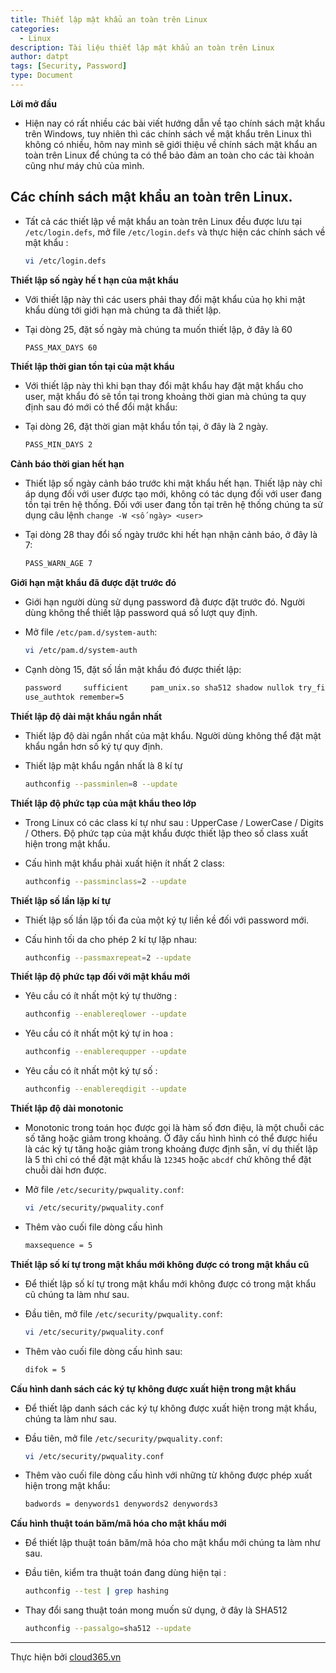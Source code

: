 ```yaml
---
title: Thiết lập mật khẩu an toàn trên Linux
categories:
  - Linux
description: Tài liệu thiết lập mật khẩu an toàn trên Linux
author: datpt
tags: [Security, Password]
type: Document
---
```



**Lời mở đầu**

- Hiện nay có rất nhiều các bài viết hướng dẫn về tạo chính sách mật khẩu trên Windows, tuy nhiên thì các chính sách về mật khẩu trên Linux 
thì không có nhiều, hôm nay mình sẽ giới thiệu về chính sách mật khẩu an toàn trên Linux để chúng ta có thể bảo đảm an toàn cho các tài khoản cũng như máy chủ của mình.



## Các chính sách mật khẩu an toàn trên Linux.

- Tất cả các thiết lập về mật khẩu an toàn trên Linux đều được lưu tại `/etc/login.defs`, mở file `/etc/login.defs` và thực hiện các chính sách về mật khẩu :

    ```sh
    vi /etc/login.defs
    ```

**Thiết lập số ngày hế t hạn của mật khẩu**

- Với thiết lập này thì các users phải thay đổi mật khẩu của họ khi mật khẩu dùng tới giới hạn mà chúng ta đã thiết lập.

- Tại dòng 25, đặt số ngày mà chúng ta muốn thiết lập, ở đây là 60

    ```sh
    PASS_MAX_DAYS 60
    ```
**Thiết lập thời gian tồn tại của mật khẩu**

- Với thiết lập này thì khi bạn thay đổi mật khẩu hay đặt mật khẩu cho user, mật khẩu đó sẽ tồn tại trong khoảng thời gian mà 
chúng ta quy định sau đó mới có thể đổi mật khẩu:

- Tại dòng 26, đặt thời gian mật khẩu tồn tại, ở đây là 2 ngày.

    ```sh
    PASS_MIN_DAYS 2
    ```

**Cảnh báo thời gian hết hạn**

- Thiết lập số ngày cảnh báo trước khi mật khẩu hết hạn. Thiết lập này chỉ áp dụng đối với user được tạo mới, không có tác dụng đối với user đang tồn tại trên hệ thống. Đối với user đang tồn tại trên hệ thống chúng ta sử dụng câu lệnh `change -W <số ngày> <user>`

- Tại dòng 28 thay đổi số ngày trước khi hết hạn nhận cảnh báo, ở đây là 7:

    ```sh
    PASS_WARN_AGE 7
    ```

**Giới hạn mật khẩu đã được đặt trước đó**

- Giới hạn người dùng sử dụng password đã được đặt trước đó. Người dùng không thể thiết lập password quá số lượt quy định.

- Mở file `/etc/pam.d/system-auth`:

    ```sh
    vi /etc/pam.d/system-auth
    ```

- Cạnh dòng 15, đặt số lần mật khẩu đó được thiết lập:

    ```sh
    password     sufficient     pam_unix.so sha512 shadow nullok try_first_pass
    use_authtok remember=5
    ```

**Thiết lập độ dài mật khẩu ngắn nhất**

- Thiết lập độ dài ngắn nhất của mật khẩu. Người dùng không thể đặt mật khẩu ngắn hơn số ký tự quy định.

- Thiết lập mật khẩu ngắn nhất là 8 kí tự

    ```sh
    authconfig --passminlen=8 --update
    ```

**Thiết lập độ phức tạp của mật khẩu theo lớp**

- Trong Linux có các class kí tự như sau : UpperCase / LowerCase / Digits / Others. Độ phức tạp của mật khẩu được thiết lập theo số class xuất hiện trong mật khẩu.

- Cấu hình mật khẩu phải xuất hiện ít nhất 2 class:

    ```sh
    authconfig --passminclass=2 --update
    ```

**Thiết lập số lần lặp kí tự**

- Thiết lập số lần lặp tối đa của một ký tự liền kề  đối với password mới.

- Cấu hình tối da cho phép 2 kí tự lặp nhau:

    ```sh
    authconfig --passmaxrepeat=2 --update
    ```

**Thiết lập độ phức tạp đối với mật khẩu mới**

- Yêu cầu có ít nhất một ký tự thường :

    ```sh
    authconfig --enablereqlower --update
    ```

- Yêu cầu có ít nhất một ký tự in hoa :

    ```sh
    authconfig --enablerequpper --update
    ```

- Yêu cầu có ít nhất một ký tự số :

    ```sh
    authconfig --enablereqdigit --update
    ```

**Thiết lập độ dài monotonic**

- Monotonic trong toán học được gọi là hàm số đơn điệu, là một chuỗi các số tăng hoặc giảm trong khoảng. Ở đây cấu hình hình có thể được hiểu là các ký tự tăng hoặc giảm trong khoảng được định sẵn, ví dụ thiết lập là 5 thì chỉ có thể đặt mật khẩu là `12345` hoặc `abcdf` chứ không thể đặt chuỗi dài hơn được.

- Mở file `/etc/security/pwquality.conf`:

    ```sh
    vi /etc/security/pwquality.conf
    ```

- Thêm vào cuối file dòng cấu hình

    ```sh
    maxsequence = 5
    ```

**Thiết lập số kí tự trong mật khẩu mới không được có trong mật khẩu cũ**

- Để thiết lập số kí tự trong mật khẩu mới không được có trong mật khẩu cũ chúng ta làm như sau.

- Đầu tiên, mở file `/etc/security/pwquality.conf`:

    ```sh
    vi /etc/security/pwquality.conf
    ```

- Thêm vào cuối file dòng cấu hình sau:

    ```sh
    difok = 5
    ```

**Cấu hình danh sách các ký tự không được xuất hiện trong mật khẩu**

- Để thiết lập danh sách các ký tự không được xuất hiện trong mật khẩu, chúng ta làm như sau.

- Đầu tiên, mở file `/etc/security/pwquality.conf`:

    ```sh
    vi /etc/security/pwquality.conf
    ```

- Thêm vào cuối file dòng cấu hình với những từ không được phép xuất hiện trong mật khẩu:

    ```sh
    badwords = denywords1 denywords2 denywords3
    ```

**Cấu hình thuật toán băm/mã hóa cho mật khẩu mới**

- Để thiết lập thuật toán băm/mã hóa cho mật khẩu mới chúng ta làm như sau.

- Đầu tiên, kiểm tra thuật toán đang dùng hiện tại :

    ```sh
    authconfig --test | grep hashing
    ```

- Thay đổi sang thuật toán mong muốn sử dụng, ở đây là SHA512

    ```sh
    authconfig --passalgo=sha512 --update
    ```

---
Thực hiện bởi [cloud365.vn](https://cloud365.vn/)
